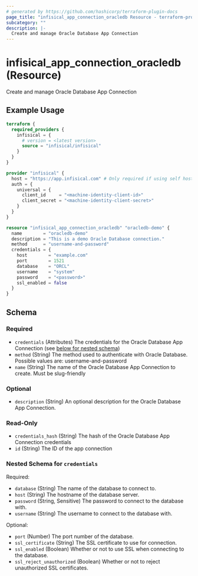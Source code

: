 ```yaml
---
# generated by https://github.com/hashicorp/terraform-plugin-docs
page_title: "infisical_app_connection_oracledb Resource - terraform-provider-infisical"
subcategory: ""
description: |-
  Create and manage Oracle Database App Connection
---
```


# infisical_app_connection_oracledb (Resource)

Create and manage Oracle Database App Connection

## Example Usage

```terraform
terraform {
  required_providers {
    infisical = {
      # version = <latest version>
      source = "infisical/infisical"
    }
  }
}

provider "infisical" {
  host = "https://app.infisical.com" # Only required if using self hosted instance of Infisical, default is https://app.infisical.com
  auth = {
    universal = {
      client_id     = "<machine-identity-client-id>"
      client_secret = "<machine-identity-client-secret>"
    }
  }
}

resource "infisical_app_connection_oracledb" "oracledb-demo" {
  name        = "oracledb-demo"
  description = "This is a demo Oracle Database connection."
  method      = "username-and-password"
  credentials = {
    host        = "example.com"
    port        = 1521
    database    = "ORCL"
    username    = "system"
    password    = "<password>"
    ssl_enabled = false
  }
}
```

<!-- schema generated by tfplugindocs -->
## Schema

### Required

- `credentials` (Attributes) The credentials for the Oracle Database App Connection (see [below for nested schema](#nestedatt--credentials))
- `method` (String) The method used to authenticate with Oracle Database. Possible values are: username-and-password
- `name` (String) The name of the Oracle Database App Connection to create. Must be slug-friendly

### Optional

- `description` (String) An optional description for the Oracle Database App Connection.

### Read-Only

- `credentials_hash` (String) The hash of the Oracle Database App Connection credentials
- `id` (String) The ID of the app connection

<a id="nestedatt--credentials"></a>
### Nested Schema for `credentials`

Required:

- `database` (String) The name of the database to connect to.
- `host` (String) The hostname of the database server.
- `password` (String, Sensitive) The password to connect to the database with.
- `username` (String) The username to connect to the database with.

Optional:

- `port` (Number) The port number of the database.
- `ssl_certificate` (String) The SSL certificate to use for connection.
- `ssl_enabled` (Boolean) Whether or not to use SSL when connecting to the database.
- `ssl_reject_unauthorized` (Boolean) Whether or not to reject unauthorized SSL certificates.
